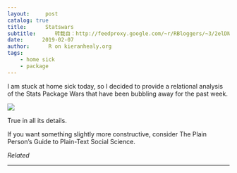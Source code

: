 ```yaml
---
layout:     post
catalog: true
title:      Statswars
subtitle:      转载自：http://feedproxy.google.com/~r/RBloggers/~3/2elDN7hPPS4/
date:      2019-02-07
author:      R on kieranhealy.org
tags:
    - home sick
    - package
---
```






I am stuck at home sick today, so I decided to provide a relational analysis of the Stats Package Wars that have been bubbling away for the past week.

![](https://i0.wp.com/kieranhealy.org/files/misc/package_wars.png?w=456&ssl=1)


True in all its details.

If you want something slightly more constructive, consider The Plain Person’s Guide to Plain-Text Social Science.


*Related*








---
